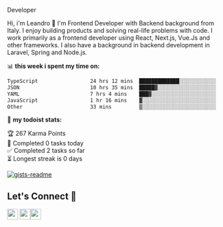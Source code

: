 Developer

Hi, i'm Leandro 👋
I'm Frontend Developer with Backend background from Italy. I enjoy building products and solving real-life problems with code. I work primarily as a frontend developer using React, Next.js, Vue.Js and other frameworks. I also have a background in backend development in Laravel, Spring and Node.js.

📊 **this week i spent my time on:**
<!--START_SECTION:waka-->

```txt
TypeScript                 24 hrs 12 mins  █████████████░░░░░░░░░░░░   51.99 %
JSON                       10 hrs 35 mins  █████▓░░░░░░░░░░░░░░░░░░░   22.76 %
YAML                       7 hrs 4 mins    ███▓░░░░░░░░░░░░░░░░░░░░░   15.21 %
JavaScript                 1 hr 16 mins    ▓░░░░░░░░░░░░░░░░░░░░░░░░   02.74 %
Other                      33 mins         ▒░░░░░░░░░░░░░░░░░░░░░░░░   01.19 %
```

<!--END_SECTION:waka-->

🚧 **my todoist stats:**

<!-- TODO-IST:START -->
🏆  267 Karma Points           
🌸  Completed 0 tasks today           
✅  Completed 2 tasks so far           
⏳  Longest streak is 0 days
<!-- TODO-IST:END -->

[![gists-readme](https://gists-readme.yizack.com/api?user=leandrovitto&title=&n=10)](https://gist.github.com/leandrovitto)


## Let's Connect 🤝 

<a href="https://www.linkedin.com/in/leandrovitto/"><img src="https://cdn2.iconfinder.com/data/icons/social-media-2285/512/1_Linkedin_unofficial_colored_svg-128.png" width="25"></a>
<a href="https://www.youtube.com/@codewavedev_"><img src="https://cdn1.iconfinder.com/data/icons/logotypes/32/youtube-1024.png" width="25"></a><a href="https://leandrovitto.com/"><img src="https://cdn1.iconfinder.com/data/icons/business-startup-14/60/Development-512.png" width="25"></a>